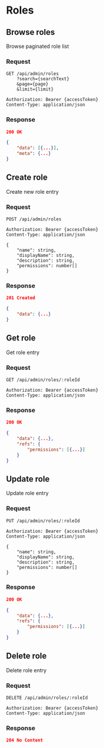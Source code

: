 # Roles

## Browse roles

Browse paginated role list

### Request

```http
GET /api/admin/roles
    ?search={searchText}
    &page={page}
    &limit={limit}

Authorization: Bearer {accessToken}
Content-Type: application/json
```

### Response

```json
200 OK

{
    "data": [{...}],
    "meta": {...}
}
```

## Create role

Create new role entry

### Request

```http
POST /api/admin/roles

Authorization: Bearer {accessToken}
Content-Type: application/json

{
    "name": string,
    "displayName": string,
    "description": string,
    "permissions": number[]
}
```

### Response

```json
201 Created

{
    "data": {...}
}
```

## Get role

Get role entry

### Request

```http
GET /api/admin/roles/:roleId

Authorization: Bearer {accessToken}
Content-Type: application/json
```

### Response

```json
200 OK

{
    "data": {...},
    "refs": {
        "permissions": [{...}]
    }
}
```

## Update role

Update role entry

### Request

```http
PUT /api/admin/roles/:roleId

Authorization: Bearer {accessToken}
Content-Type: application/json

{
    "name": string,
    "displayName": string,
    "description": string,
    "permissions": number[]
}
```

### Response

```json
200 OK

{
    "data": {...},
    "refs": {
        "permissions": [{...}]
    }
}
```

## Delete role

Delete role entry

### Request

```http
DELETE /api/admin/roles/:roleId

Authorization: Bearer {accessToken}
Content-Type: application/json
```

### Response

```json
204 No Content
```
